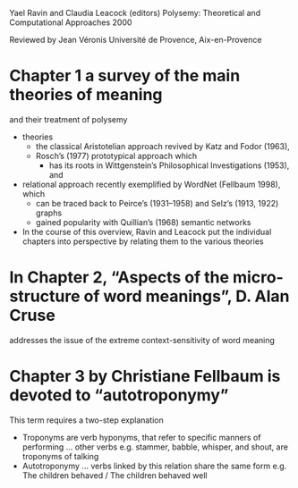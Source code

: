 Yael Ravin and Claudia Leacock (editors)
Polysemy: Theoretical and Computational Approaches
2000

Reviewed by Jean Véronis Université de Provence, Aix-en-Provence

# Chapter 1 a survey of the main theories of meaning
and their treatment of polysemy

* theories
  * the classical Aristotelian approach revived by Katz and Fodor (1963),
  * Rosch’s (1977) prototypical approach which
    * has its roots in Wittgenstein’s Philosophical Investigations (1953), and
* relational approach recently exemplified by WordNet (Fellbaum 1998), which
  * can be traced back to Peirce’s (1931–1958) and Selz’s (1913, 1922) graphs
  * gained popularity with Quillian’s (1968) semantic networks
* In the course of this overview, Ravin and Leacock put the individual chapters
  into perspective by relating them to the various theories

# In Chapter 2, “Aspects of the micro-structure of word meanings”, D. Alan Cruse
addresses the issue of the extreme context-sensitivity of word meaning

# Chapter 3 by Christiane Fellbaum is devoted to “autotroponymy”

This term requires a two-step explanation
* Troponyms are
  verb hyponyms, that refer to specific manners of performing ... other verbs
  e.g. stammer, babble, whisper, and shout, are troponyms of talking
* Autotroponymy ... verbs linked by this relation share the same form
  e.g. The children behaved / The children behaved well
